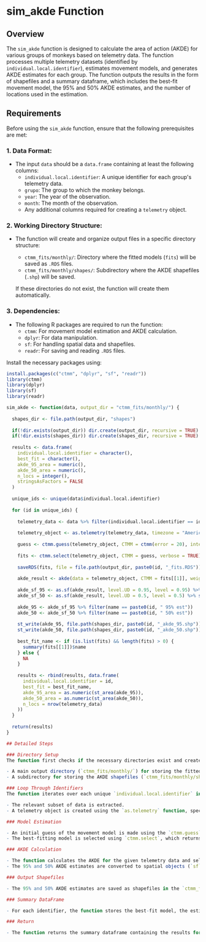 # sim_akde Function

## Overview

The `sim_akde` function is designed to calculate the area of action (AKDE) for various groups of monkeys based on telemetry data. The function processes multiple telemetry datasets (identified by `individual.local.identifier`), estimates movement models, and generates AKDE estimates for each group. The function outputs the results in the form of shapefiles and a summary dataframe, which includes the best-fit movement model, the 95% and 50% AKDE estimates, and the number of locations used in the estimation.

## Requirements

Before using the `sim_akde` function, ensure that the following prerequisites are met:

### 1. Data Format:
- The input `data` should be a `data.frame` containing at least the following columns:
  - `individual.local.identifier`: A unique identifier for each group's telemetry data.
  - `grupo`: The group to which the monkey belongs.
  - `year`: The year of the observation.
  - `month`: The month of the observation.
  - Any additional columns required for creating a `telemetry` object.

### 2. Working Directory Structure:
- The function will create and organize output files in a specific directory structure:
  - `ctmm_fits/monthly/`: Directory where the fitted models (`fits`) will be saved as `.RDS` files.
  - `ctmm_fits/monthly/shapes/`: Subdirectory where the AKDE shapefiles (`.shp`) will be saved.
  
  If these directories do not exist, the function will create them automatically.

### 3. Dependencies:
- The following R packages are required to run the function:
  - `ctmm`: For movement model estimation and AKDE calculation.
  - `dplyr`: For data manipulation.
  - `sf`: For handling spatial data and shapefiles.
  - `readr`: For saving and reading `.RDS` files.

Install the necessary packages using:
```r
install.packages(c("ctmm", "dplyr", "sf", "readr"))
library(ctmm)
library(dplyr)
library(sf)
library(readr)

sim_akde <- function(data, output_dir = "ctmm_fits/monthly/") {
  
  shapes_dir <- file.path(output_dir, "shapes")
  
  if(!dir.exists(output_dir)) dir.create(output_dir, recursive = TRUE)
  if(!dir.exists(shapes_dir)) dir.create(shapes_dir, recursive = TRUE)
  
  results <- data.frame(
    individual.local.identifier = character(),
    best_fit = character(),
    akde_95_area = numeric(),
    akde_50_area = numeric(),
    n_locs = integer(),
    stringsAsFactors = FALSE
  )
  
  unique_ids <- unique(data$individual.local.identifier)
  
  for (id in unique_ids) {
    
    telemetry_data <- data %>% filter(individual.local.identifier == id)
    
    telemetry_object <- as.telemetry(telemetry_data, timezone = "America/Argentina/Buenos_Aires")
    
    guess <- ctmm.guess(telemetry_object, CTMM = ctmm(error = 20), interactive = FALSE)
    
    fits <- ctmm.select(telemetry_object, CTMM = guess, verbose = TRUE)
    
    saveRDS(fits, file = file.path(output_dir, paste0(id, "_fits.RDS")))
    
    akde_result <- akde(data = telemetry_object, CTMM = fits[[1]], weights = TRUE)
    
    akde_sf_95 <- as.sf(akde_result, level.UD = 0.95, level = 0.95) %>% st_transform(32721)
    akde_sf_50 <- as.sf(akde_result, level.UD = 0.5, level = 0.5) %>% st_transform(32721)
    
    akde_95 <- akde_sf_95 %>% filter(name == paste0(id, " 95% est"))
    akde_50 <- akde_sf_50 %>% filter(name == paste0(id, " 50% est"))
    
    st_write(akde_95, file.path(shapes_dir, paste0(id, "_akde_95.shp")), delete_layer = TRUE)
    st_write(akde_50, file.path(shapes_dir, paste0(id, "_akde_50.shp")), delete_layer = TRUE)
    
    best_fit_name <- if (is.list(fits) && length(fits) > 0) {
      summary(fits[[1]])$name
    } else {
      NA
    }
    
    results <- rbind(results, data.frame(
      individual.local.identifier = id,
      best_fit = best_fit_name,
      akde_95_area = as.numeric(st_area(akde_95)),
      akde_50_area = as.numeric(st_area(akde_50)),
      n_locs = nrow(telemetry_data)
    ))
  }
  
  return(results)
}

## Detailed Steps

### Directory Setup
The function first checks if the necessary directories exist and creates them if they do not. Specifically, it creates:

- A main output directory (`ctmm_fits/monthly/`) for storing the fitted models as `.RDS` files.
- A subdirectory for storing the AKDE shapefiles (`ctmm_fits/monthly/shapes/`).

### Loop Through Identifiers
The function iterates over each unique `individual.local.identifier` in the dataset. For each identifier:

- The relevant subset of data is extracted.
- A telemetry object is created using the `as.telemetry` function, specifying the appropriate timezone.

### Model Estimation

- An initial guess of the movement model is made using the `ctmm.guess` function.
- The best-fitting model is selected using `ctmm.select`, which returns a list of potential models. The first model in this list is assumed to be the best fit.

### AKDE Calculation

- The function calculates the AKDE for the given telemetry data and selected model using the `akde` function.
- The 95% and 50% AKDE estimates are converted to spatial objects (`sf`) and transformed to the appropriate coordinate system (`EPSG:32721`).

### Output Shapefiles

- The 95% and 50% AKDE estimates are saved as shapefiles in the `ctmm_fits/monthly/shapes/` directory, named according to their `individual.local.identifier`.

### Summary DataFrame

- For each identifier, the function stores the best-fit model, the estimated areas for 95% and 50% AKDE, and the number of locations used in a summary dataframe.

### Return

- The function returns the summary dataframe containing the results for all processed identifiers.

